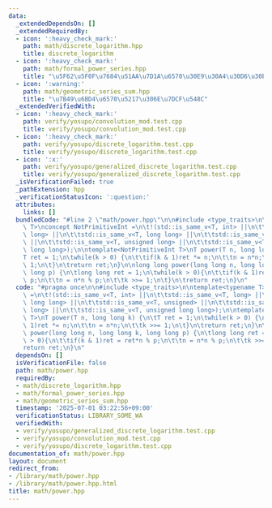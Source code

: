 ```yaml
---
data:
  _extendedDependsOn: []
  _extendedRequiredBy:
  - icon: ':heavy_check_mark:'
    path: math/discrete_logarithm.hpp
    title: discrete_logarithm
  - icon: ':heavy_check_mark:'
    path: math/formal_power_series.hpp
    title: "\u5F62\u5F0F\u7684\u51AA\u7D1A\u6570\u30E9\u30A4\u30D6\u30E9\u30EA"
  - icon: ':warning:'
    path: math/geometric_series_sum.hpp
    title: "\u7B49\u6BD4\u6570\u5217\u306E\u7DCF\u548C"
  _extendedVerifiedWith:
  - icon: ':heavy_check_mark:'
    path: verify/yosupo/convolution_mod.test.cpp
    title: verify/yosupo/convolution_mod.test.cpp
  - icon: ':heavy_check_mark:'
    path: verify/yosupo/discrete_logarithm.test.cpp
    title: verify/yosupo/discrete_logarithm.test.cpp
  - icon: ':x:'
    path: verify/yosupo/generalized_discrete_logarithm.test.cpp
    title: verify/yosupo/generalized_discrete_logarithm.test.cpp
  _isVerificationFailed: true
  _pathExtension: hpp
  _verificationStatusIcon: ':question:'
  attributes:
    links: []
  bundledCode: "#line 2 \"math/power.hpp\"\n\n#include <type_traits>\n\ntemplate<typename\
    \ T>\nconcept NotPrimitiveInt =\n\t!(std::is_same_v<T, int> ||\n\t\tstd::is_same_v<T,\
    \ long> ||\n\t\tstd::is_same_v<T, long long> ||\n\t\tstd::is_same_v<T, unsigned>\
    \ ||\n\t\tstd::is_same_v<T, unsigned long> ||\n\t\tstd::is_same_v<T, unsigned\
    \ long long>);\n\ntemplate<NotPrimitiveInt T>\nT power(T n, long long k) {\n\t\
    T ret = 1;\n\twhile(k > 0) {\n\t\tif(k & 1)ret *= n;\n\t\tn = n*n;\n\t\tk >>=\
    \ 1;\n\t}\n\treturn ret;\n}\n\nlong long power(long long n, long long k, long\
    \ long p) {\n\tlong long ret = 1;\n\twhile(k > 0){\n\t\tif(k & 1)ret = ret*n %\
    \ p;\n\t\tn = n*n % p;\n\t\tk >>= 1;\n\t}\n\treturn ret;\n}\n"
  code: "#pragma once\n\n#include <type_traits>\n\ntemplate<typename T>\nconcept NotPrimitiveInt\
    \ =\n\t!(std::is_same_v<T, int> ||\n\t\tstd::is_same_v<T, long> ||\n\t\tstd::is_same_v<T,\
    \ long long> ||\n\t\tstd::is_same_v<T, unsigned> ||\n\t\tstd::is_same_v<T, unsigned\
    \ long> ||\n\t\tstd::is_same_v<T, unsigned long long>);\n\ntemplate<NotPrimitiveInt\
    \ T>\nT power(T n, long long k) {\n\tT ret = 1;\n\twhile(k > 0) {\n\t\tif(k &\
    \ 1)ret *= n;\n\t\tn = n*n;\n\t\tk >>= 1;\n\t}\n\treturn ret;\n}\n\nlong long\
    \ power(long long n, long long k, long long p) {\n\tlong long ret = 1;\n\twhile(k\
    \ > 0){\n\t\tif(k & 1)ret = ret*n % p;\n\t\tn = n*n % p;\n\t\tk >>= 1;\n\t}\n\t\
    return ret;\n}\n"
  dependsOn: []
  isVerificationFile: false
  path: math/power.hpp
  requiredBy:
  - math/discrete_logarithm.hpp
  - math/formal_power_series.hpp
  - math/geometric_series_sum.hpp
  timestamp: '2025-07-01 03:22:56+09:00'
  verificationStatus: LIBRARY_SOME_WA
  verifiedWith:
  - verify/yosupo/generalized_discrete_logarithm.test.cpp
  - verify/yosupo/convolution_mod.test.cpp
  - verify/yosupo/discrete_logarithm.test.cpp
documentation_of: math/power.hpp
layout: document
redirect_from:
- /library/math/power.hpp
- /library/math/power.hpp.html
title: math/power.hpp
---
```

